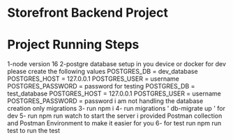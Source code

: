 # Storefront Backend Project

# Project Running Steps
1-node version 16
2-postgre database setup in you device or docker
for dev please create the following values
    POSTGRES_DB = dev_database
    POSTGRES_HOST = 127.0.0.1
    POSTGRES_USER = username
    POSTGRES_PASSWORD = password
for testing
    POSTGRES_DB = test_database
    POSTGRES_HOST = 127.0.0.1
    POSTGRES_USER = username
    POSTGRES_PASSWORD = password
i am not handling the database creation only migrations
3- run npm i
4- run migrations ' db-migrate up ' for dev
5- run npm run watch to start the server i provided Postman collection and Postman Environment to make it easier for you
6- for test run npm run test to run the test
